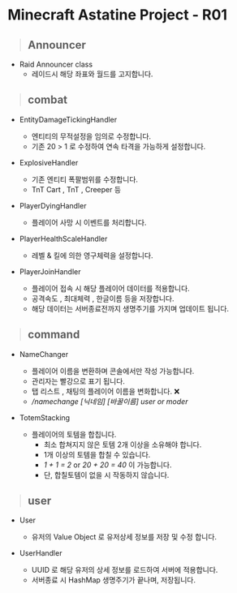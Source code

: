 # Minecraft Astatine Project - R01

> ## Announcer
* Raid Announcer class
  * 레이드시 해당 좌표와 월드를 고지합니다.

> ## combat
* EntityDamageTickingHandler
  * 엔티티의 무적설정을 임의로 수정합니다.
  * 기존 20 > 1 로 수정하여 연속 타격을 가능하게 설정합니다.
  
* ExplosiveHandler
  * 기존 엔티티 폭팔범위를 수정합니다.
  * TnT Cart , TnT , Creeper 등
  
* PlayerDyingHandler
  * 플레이어 사망 시 이벤트를 처리합니다.
  
* PlayerHealthScaleHandler
  * 레벨 & 킬에 의한 영구체력을 설정합니다.
  
* PlayerJoinHandler
  * 플레이어 접속 시 해당 플레이어 데이터를 적용합니다.
  * 공격속도 , 최대체력 , 한글이름 등을 저장합니다.
  * 해당 데이터는 서버종료전까지 생명주기를 가지며 업데이트 됩니다.

> ## command
* NameChanger
  * 플레이어 이름을 변환하며 콘솔에서만 작성 가능합니다.
  * 관리자는 빨강으로 표기 됩니다.
  * 탭 리스트 , 채팅의 플레이어 이름을 변화합니다. ❌
  * _/namechange [닉네임] [바꿀이름] user or moder_
  
* TotemStacking
  * 플레이어의 토템을 합칩니다.
    * 최소 합쳐지지 않은 토템 2개 이상을 소유해야 합니다.
    * 1개 이상의 토템을 합칠 수 있습니다.
    * _1 + 1 = 2_ or _20 + 20 = 40_ 이 가능합니다.
    * 단, 합칠토템이 없을 시 작동하지 않습니다.

> ## user
* User
  * 유저의 Value Object 로 유저상세 정보를 저장 및 수정 합니다.

* UserHandler
  * UUID 로 해당 유저의 상세 정보를 로드하여 서버에 적용합니다.
  * 서버종료 시 HashMap 생명주기가 끝나며, 저장됩니다.

